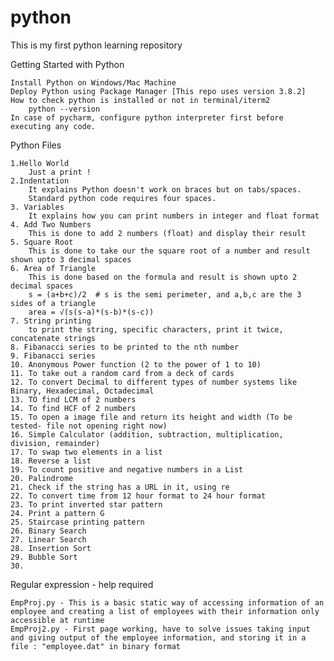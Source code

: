 # python
This is my first python learning repository 

Getting Started with Python

    Install Python on Windows/Mac Machine
    Deploy Python using Package Manager [This repo uses version 3.8.2]
    How to check python is installed or not in terminal/iterm2
        python --version
    In case of pycharm, configure python interpreter first before executing any code.
Python Files

    1.Hello World
        Just a print !
    2.Indentation
        It explains Python doesn't work on braces but on tabs/spaces.
        Standard python code requires four spaces.
    3. Variables
        It explains how you can print numbers in integer and float format
    4. Add Two Numbers
        This is done to add 2 numbers (float) and display their result
    5. Square Root
        This is done to take our the square root of a number and result shown upto 3 decimal spaces
    6. Area of Triangle
        This is done based on the formula and result is shown upto 2 decimal spaces
        s = (a+b+c)/2  # s is the semi perimeter, and a,b,c are the 3 sides of a triangle
        area = √(s(s-a)*(s-b)*(s-c))
    7. String printing
        to print the string, specific characters, print it twice, concatenate strings
    8. Fibanacci series to be printed to the nth number
    9. Fibanacci series 
    10. Anonymous Power function (2 to the power of 1 to 10)
    11. To take out a random card from a deck of cards
    12. To convert Decimal to different types of number systems like Binary, Hexadecimal, Octadecimal
    13. TO find LCM of 2 numbers
    14. To find HCF of 2 numbers
    15. To open a image file and return its height and width (To be tested- file not opening right now)
    16. Simple Calculator (addition, subtraction, multiplication, division, remainder)
    17. To swap two elements in a list
    18. Reverse a list
    19. To count positive and negative numbers in a List
    20. Palindrome
    21. Check if the string has a URL in it, using re
    22. To convert time from 12 hour format to 24 hour format
    23. To print inverted star pattern
    24. Print a pattern G
    25. Staircase printing pattern
    26. Binary Search
    27. Linear Search
    28. Insertion Sort
    29. Bubble Sort
    30. 

Regular expression - help required

    EmpProj.py - This is a basic static way of accessing information of an employee and creating a list of employees with their information only accessible at runtime
    EmpProj2.py - First page working, have to solve issues taking input and giving output of the employee information, and storing it in a file : "employee.dat" in binary format
